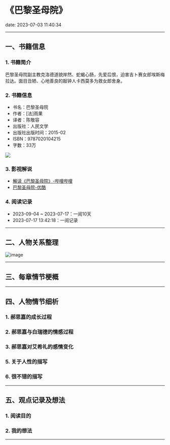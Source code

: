 # 《巴黎圣母院》
date: 2023-07-03 11:40:34

---

## 一、书籍信息

### 1. 书籍简介

巴黎圣母院副主教克洛德道貌岸然、蛇蝎心肠，先爱后恨，迫害吉ト赛女郎埃斯梅拉达。面目丑陋、心地善良的敲钟人卡西莫多为救女郎舍身。

### 2. 书籍信息

- 书名：巴黎圣母院
- 作者：[法]雨果
- 译者：陈敬容
- 出版社：人民文学
- 出版社出版时间：2015-02
- ISBN：9787020104215
- 字数：33万

<img src="https://s1.ax1x.com/2023/09/04/pPr9NnK.png"/>

### 3. 影视解说

- [解读《巴黎圣母院》-哔哩哔哩](https://www.bilibili.com/video/BV1734y1z7oh)
- [巴黎圣母院-优酷](https://v.youku.com/v_show/id_XMTY2NzA0MTI=.html)

### 4. 阅读记录

- 2023-09-04 ~ 2023-07-17：一阅10天
- 2023-07-17 13:42:18：一阅记录

---

## 二、人物关系整理

![image](https://s1.ax1x.com/2023/09/04/pPr9U0O.png)

---

## 三、每章情节梗概

---

## 四、人物情节细析

### 1. 郝思嘉的成长过程

### 2. 郝思嘉与白瑞德的情感过程

### 3. 郝思嘉对艾希礼的感情变化

### 5. 关于人性的描写

### 6. 很不错的描写

---

## 五、观点记录及想法

### 1. 阅读目的


### 2. 我的想法 

---


